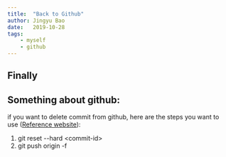 ```yaml
---
title:  "Back to Github"
author: Jingyu Bao
date:   2019-10-28
tags:
    - myself
    - github
---
```


## Finally

## Something about github:

if you want to delete commit from github, here are the steps you want to use ([Reference website](https://gist.github.com/CrookedNumber/8964442#targetText=To%20remove%20the%20last%20commit,to%20remove%20even%20more%20commits)):
1. git reset --hard \<commit-id\>
2. git push origin -f